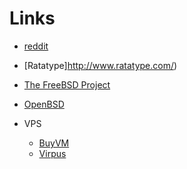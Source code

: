 # Links

- [reddit](http://www.reddit.com/)
- [Ratatype]http://www.ratatype.com/)

- [The FreeBSD Project](https://www.freebsd.org/)
- [OpenBSD](http://www.openbsd.org/)

- VPS
  - [BuyVM](http://www.buyvm.net/)
  - [Virpus](http://virpus.com/index.php)
